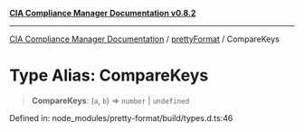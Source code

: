 [**CIA Compliance Manager Documentation v0.8.2**](../../../README.md)

***

[CIA Compliance Manager Documentation](../../../globals.md) / [prettyFormat](../README.md) / CompareKeys

# Type Alias: CompareKeys

> **CompareKeys**: (`a`, `b`) => `number` \| `undefined`

Defined in: node\_modules/pretty-format/build/types.d.ts:46
